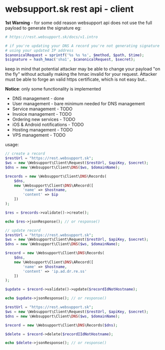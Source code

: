 # websupport.sk rest api - client

**1st Warning** - for some odd reason websupport api does not use the full payload
to generate the signature eg:

```php
# https://rest.websupport.sk/docs/v1.intro

# if you're updating your DNS A record you're not generating signature 
# using your updated IP address
$canonicalRequest = sprintf('%s %s %s', $method, $path, $time);
$signature = hash_hmac('sha1', $canonicalRequest, $secret);
```
keep in mind that potential attacker may be able to change your payload "on the fly" without actually making the hmac invalid for your request. Attacker must be able to forge an valid https certificate, which is not easy but..


**Notice**: only some functionality is implemented 

- DNS management - done
- User management - bare minimum needed for DNS management 
- Service management - TODO
- Invoice management - TODO
- Ordering new services - TODO
- iOS & Android notifications - TODO
- Hosting management - TODO
- VPS management - TODO

usage:
```php
// create a record
$restUrl = "https://rest.websupport.sk";
$ws = new \Websupport\Client\Request($restUrl, $apiKey, $secret);
$dns = new \Websupport\Client\DNS($ws, $domainName);

$records = new \Websupport\Client\DNS\Records(
    $dns,
    new \Websupport\Client\DNS\ARecord([
        'name' => $hostname, 
        'content' => $ip
    ])
);

$res = $records->validate()->create();

echo $res->jsonResponse(); // or response()
```

```php
// update record
$restUrl = "https://rest.websupport.sk";
$ws = new \Websupport\Client\Request($restUrl, $apiKey, $secret);
$dns = new \Websupport\Client\DNS($ws, $domainName);

$record = new \Websupport\Client\DNS\Records(
    $dns,
    new \Websupport\Client\DNS\ARecord([
        'name' => $hostname, 
        'content' => 'ip.ad.dr.re.ss'
    ])
);

$update = $record->validate()->update($recordIdNotHostname);

echo $update->jsonResponse(); // or response()
```

```php
$restUrl = "https://rest.websupport.sk";
$ws = new \Websupport\Client\Request($restUrl, $apiKey, $secret);
$dns = new \Websupport\Client\DNS($ws, $domainName);

$record = new \Websupport\Client\DNS\Records($dns);

$delete = $record->delete($recordIIdNotHostname);

echo $delete->jsonResponse(); // or response()
```